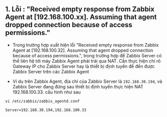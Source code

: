 


## 1. Lỗi : "Received empty response from Zabbix Agent at [192.168.100.xx]. Assuming that agent dropped connection because of access permissions."

- Trong trường hợp xuất hiện lỗi "Received empty response from Zabbix Agent at [192.168.100.32]. Assuming that agent dropped connection because of access permissions.", trong trường hợp để Zabbix Server có thể liên hệ tới máy Zabbix Agent phải trải qua NAT. Cần thực hiện chỉ rõ Gateway IP cho Zabbix Server hay là thiết bị định tuyến để đến được Zabbix Server trên các Zabbix Agent 

- Ví dụ trên Zabbix Agent, địa chỉ của Zabbix Server là `192.168.30.194`, và Zabbix Server đang đứng sau thiết bị định tuyến thực hiện NAT 192.168.100.33. cấu hình như sau 
```
vi /etc/zabbix/zabbix_agentd.conf

Server=192.168.30.194,192.168.100.33

```
